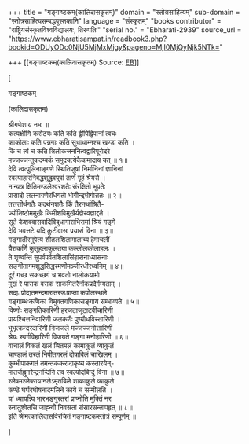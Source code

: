 +++
title = "गङ्गाष्टकम्(कालिदासकृतम्)"
domain = "स्तोत्रसाहित्यम्"
sub-domain = "स्तोत्रसाहित्यसम्बद्धपुस्तकानि"
language = "संस्कृतम्"
"books contributor" = "राष्ट्रियसंस्कृतविश्वविद्यालयः, तिरुपतिः"
"serial no." = "Ebharati-2939"
source_url = "https://www.ebharatisampat.in/readbook3.php?bookid=ODUyODc0NjU5MjMxMjgy&pageno=MjI0MjQyNjk5NTk="

+++
[[गङ्गाष्टकम्(कालिदासकृतम्)	Source: [EB](https://www.ebharatisampat.in/readbook3.php?bookid=ODUyODc0NjU5MjMxMjgy&pageno=MjI0MjQyNjk5NTk=)]]

\[




गङ्गाष्टकम्

(कालिदासकृतम्)


श्रीगणेशाय नमः ॥  
कत्यक्षीणि करोटयः कति कति द्वीपिद्विपानां त्वचः  
काकोलाः कति पन्नगाः कति सुधाधाम्नश्च खण्डा कति ।  
किं च त्वं च कति त्रिलोकजननित्वद्वारिपूरोदरे  
मज्जज्जन्तुकदम्बकं समुदयत्येकैकमादाय यत् ॥ १॥  
देवि त्वत्पुलिनाङ्गणे स्थितिजुषां निर्मानिनां ज्ञानिनां  
स्वल्पाहारनिबद्धशुद्धवपुषां तार्णं गृहं श्रेयसे ।  
नान्यत्र क्षितिमण्डलेश्वरशतैः संरक्षितो भूपतेः  
प्रासादो ललनागणैरधिगतो भोगीन्द्रभोगोन्नतः ॥ २॥  
तत्तत्तीर्थगतैः कदर्थनशतैः किं तैरनर्थाश्रितै-  
र्ज्योतिष्टोममुखैः किमीशविमुखैर्यज्ञैरवज्ञाद्दतै ।  
सूते केशववासवादिविबुधागाराभिरामां श्रियं गङ्गे  
देवि भवत्तटे यदि कुटीवासः प्रयासं विना ॥ ३॥  
गङ्गातीरमुपेत्य शीतलशिलामालम्ब्य हेमाचलीं  
यैराकर्णि कुतूहलाकुलतया कल्लोलकोलाहलः ।  
ते शृण्वन्ति सुपर्वपर्वतशिलासिंहासनाध्यासनाः  
सङ्गीतागमशुद्धसिद्धरमणीमञ्जीरधीरध्वनिम् ॥ ४॥  
दूरं गच्छ सकच्छगं च भवतो नालोकयामो  
मुखं रे पाराक वराक साकमितरैर्नाकप्रदैर्गम्यताम् ।  
सद्यः प्रोद्यतमन्दमारुतरजःप्राप्ता कपोलस्थले  
गङ्गाम्भःकणिका विमुक्तगणिकासङ्गाय सम्भाव्यते ॥ ५॥  
विष्णोः सङ्गतिकारिणी हरजटाजूटाटवीचारिणी  
प्रायश्चित्तनिवारिणी जलकणैः पुण्यौधविस्तारिणी ।  
भूभृत्कन्दरदारिणी निजजले मज्जज्जनोत्तारिणी  
श्रेयः स्वर्गविहारिणी विजयते गङ्गा मनोहारिणी ॥ ६॥  
वाचालं विकलं खलं श्रितमलं कामाकुलं व्याकुलं  
चाण्डालं तरलं निपीतगरलं दोषाविलं चाखिलम् ।  
कुम्भीपाकगतं तमन्तककरादाकृष्य कस्तारयेन्-  
मातर्जह्नुनरेन्द्रनन्दिनि तव स्वल्पोदबिन्दुं विना ॥ ७॥  
श्लेषमश्लेषणयानलेऽमृतबिले शाकाकुले व्याकुले  
कण्ठे घर्घरघोषनादमलिने काये च सम्मीलति ।  
यां ध्यायन्न्पि भारभङ्गुरतरां प्राप्नोति मुक्तिं नरः  
स्नातुश्वेतसि जाह्न्वी निवसतां संसारसन्तापहृत् ॥ ८॥  
इति श्रीमत्कालिदासविरचितं गङ्गाष्टकस्तोत्रं सम्पूर्णम् ॥




\]
